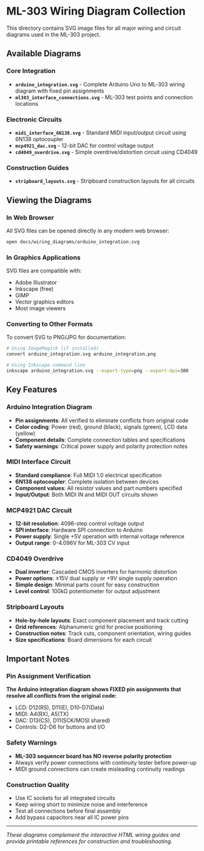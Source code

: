 # ML-303 Wiring Diagram Collection

This directory contains SVG image files for all major wiring and circuit diagrams used in the ML-303 project.

## Available Diagrams

### Core Integration
- **`arduino_integration.svg`** - Complete Arduino Uno to ML-303 wiring diagram with fixed pin assignments
- **`ml303_interface_connections.svg`** - ML-303 test points and connection locations

### Electronic Circuits  
- **`midi_interface_6N138.svg`** - Standard MIDI input/output circuit using 6N138 optocoupler
- **`mcp4921_dac.svg`** - 12-bit DAC for control voltage output  
- **`cd4049_overdrive.svg`** - Simple overdrive/distortion circuit using CD4049

### Construction Guides
- **`stripboard_layouts.svg`** - Stripboard construction layouts for all circuits

## Viewing the Diagrams

### In Web Browser
All SVG files can be opened directly in any modern web browser:
```bash
open docs/wiring_diagrams/arduino_integration.svg
```

### In Graphics Applications
SVG files are compatible with:
- Adobe Illustrator
- Inkscape (free)
- GIMP
- Vector graphics editors
- Most image viewers

### Converting to Other Formats
To convert SVG to PNG/JPG for documentation:
```bash
# Using ImageMagick (if installed)
convert arduino_integration.svg arduino_integration.png

# Using Inkscape command line
inkscape arduino_integration.svg --export-type=png --export-dpi=300
```

## Key Features

### Arduino Integration Diagram
- **Pin assignments**: All verified to eliminate conflicts from original code
- **Color coding**: Power (red), ground (black), signals (green), LCD data (yellow)
- **Component details**: Complete connection tables and specifications
- **Safety warnings**: Critical power supply and polarity protection notes

### MIDI Interface Circuit
- **Standard compliance**: Full MIDI 1.0 electrical specification
- **6N138 optocoupler**: Complete isolation between devices
- **Component values**: All resistor values and part numbers specified
- **Input/Output**: Both MIDI IN and MIDI OUT circuits shown

### MCP4921 DAC Circuit
- **12-bit resolution**: 4096-step control voltage output
- **SPI interface**: Hardware SPI connection to Arduino
- **Power supply**: Single +5V operation with internal voltage reference
- **Output range**: 0-4.096V for ML-303 CV input

### CD4049 Overdrive
- **Dual inverter**: Cascaded CMOS inverters for harmonic distortion  
- **Power options**: ±15V dual supply or +9V single supply operation
- **Simple design**: Minimal parts count for easy construction
- **Level control**: 100kΩ potentiometer for output adjustment

### Stripboard Layouts
- **Hole-by-hole layouts**: Exact component placement and track cutting
- **Grid references**: Alphanumeric grid for precise positioning
- **Construction notes**: Track cuts, component orientation, wiring guides
- **Size specifications**: Board dimensions for each circuit

## Important Notes

### Pin Assignment Verification
**The Arduino integration diagram shows FIXED pin assignments that resolve all conflicts from the original code:**
- LCD: D12(RS), D11(E), D10-D7(Data)
- MIDI: A4(RX), A5(TX) 
- DAC: D13(CS), D11(SCK/MOSI shared)
- Controls: D2-D6 for buttons and I/O

### Safety Warnings
- **ML-303 sequencer board has NO reverse polarity protection**
- Always verify power connections with continuity tester before power-up
- MIDI ground connections can create misleading continuity readings

### Construction Quality
- Use IC sockets for all integrated circuits
- Keep wiring short to minimize noise and interference  
- Test all connections before final assembly
- Add bypass capacitors near all IC power pins

---

*These diagrams complement the interactive HTML wiring guides and provide printable references for construction and troubleshooting.*